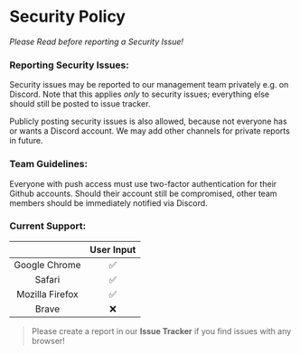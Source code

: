# Security Policy
*Please Read before reporting a Security Issue!*

### __Reporting Security Issues__:
Security issues may be reported to our management team privately e.g. on Discord. Note that this applies _only_ to security issues; everything else should still be posted to issue tracker.

Publicly posting security issues is also allowed, because not everyone has or wants a Discord account. We may add other channels for private reports in future.

### __Team Guidelines__:
Everyone with push access must use two-factor authentication for their Github accounts. Should their account still be compromised, other team members should be immediately notified via Discord.

### __Current Support__:

|                 |     User Input     |
|:---------------:|:------------------:|
|  Google Chrome  | :white_check_mark: |
|      Safari     | :white_check_mark: |
| Mozilla Firefox | :white_check_mark: |
|      Brave      |         :x:        |

> Please create a report in our **Issue Tracker** if you find issues with any browser!

